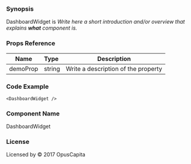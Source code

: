 ### Synopsis

DashboardWidget is 
*Write here a short introduction and/or overview that explains **what** component is.*

### Props Reference

| Name                           | Type                    | Description                                                 |
| ------------------------------ | :---------------------- | ----------------------------------------------------------- |
| demoProp                       | string                  | Write a description of the property                         |

### Code Example

```
<DashboardWidget />
```

### Component Name

DashboardWidget

### License

Licensed by © 2017 OpusCapita

